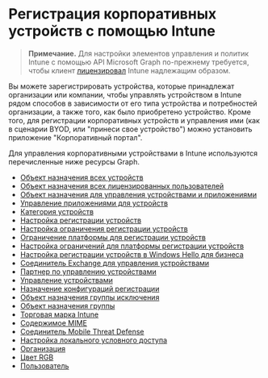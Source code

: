 # <a name="enroll-corporate-owned-devices-by-using-intune"></a>Регистрация корпоративных устройств с помощью Intune

> **Примечание.** Для настройки элементов управления и политик Intune с помощью API Microsoft Graph по-прежнему требуется, чтобы клиент [лицензировал](https://www.microsoft.com/ru-RU/cloud-platform/microsoft-intune-pricing) Intune надлежащим образом.

Вы можете зарегистрировать устройства, которые принадлежат организации или компании, чтобы управлять устройством в Intune рядом способов в зависимости от его типа устройства и потребностей организации, а также того, как было приобретено устройство. Кроме того, для регистрации корпоративных устройств и управления ими (как в сценарии BYOD, или "принеси свое устройство") можно установить приложение "Корпоративный портал".

Для управления корпоративными устройствами в Intune используются перечисленные ниже ресурсы Graph.

- [Объект назначения всех устройств](intune_onboarding_alldevicesassignmenttarget.md)
- [Объект назначения всех лицензированных пользователей](intune_onboarding_alllicensedusersassignmenttarget.md)
- [Объект назначения для управления устройствами и приложениями](intune_onboarding_deviceandappmanagementassignmenttarget.md)
- [Управление приложениями для устройств](intune_onboarding_deviceappmanagement.md)
- [Категория устройств](intune_onboarding_devicecategory.md)
- [Настройка регистрации устройств](intune_onboarding_deviceenrollmentconfiguration.md)
- [Настройка ограничения регистрации устройств](intune_onboarding_deviceenrollmentlimitconfiguration.md)
- [Ограничение платформы для регистрации устройств](intune_onboarding_deviceenrollmentplatformrestriction.md)
- [Настройка ограничений для платформы регистрации устройств](intune_onboarding_deviceenrollmentplatformrestrictionsconfiguration.md)
- [Настройка регистрации устройств в Windows Hello для бизнеса](intune_onboarding_deviceenrollmentwindowshelloforbusinessconfiguration.md)
- [Соединитель Exchange для управления устройствами](intune_onboarding_devicemanagementexchangeconnector.md)
- [Партнер по управлению устройствами](intune_onboarding_devicemanagementpartner.md)
- [Управление устройствами](intune_onboarding_devicemanagement.md)
- [Назначение конфигураций регистрации](intune_onboarding_enrollmentconfigurationassignment.md)
- [Объект назначения группы исключения](intune_onboarding_exclusiongroupassignmenttarget.md)
- [Объект назначения группы](intune_onboarding_groupassignmenttarget.md)
- [Торговая марка Intune](intune_onboarding_intunebrand.md)
- [Содержимое MIME](intune_onboarding_mimecontent.md)
- [Соединитель Mobile Threat Defense](intune_onboarding_mobilethreatdefenseconnector.md)
- [Настройка локального условного доступа](intune_onboarding_onpremisesconditionalaccesssettings.md)
- [Организация](intune_onboarding_organization.md)
- [Цвет RGB](intune_onboarding_rgbcolor.md)
- [Пользователь](intune_onboarding_user.md)
